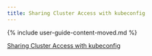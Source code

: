 ```yaml
---
title: Sharing Cluster Access with kubeconfig
---
```


{% include user-guide-content-moved.md %}

[Sharing Cluster Access with kubeconfig](/docs/tasks/administer-cluster/share-configuration/)
